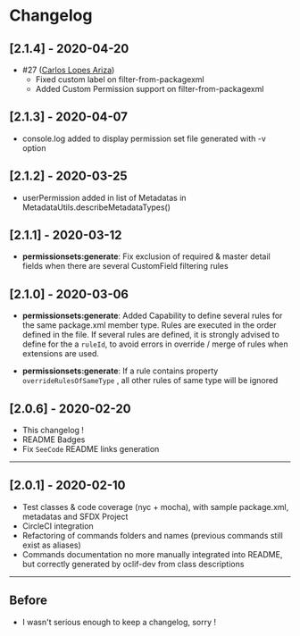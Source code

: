 # Changelog

## [2.1.4] - 2020-04-20

- #27 ([Carlos Lopes Ariza](https://github.com/carlos-lopez-ariza))
  - Fixed custom label on filter-from-packagexml 
  - Added Custom Permission support on filter-from-packagexml 

## [2.1.3] - 2020-04-07

- console.log added to display permission set file generated with -v option

## [2.1.2] - 2020-03-25

- userPermission added in list of Metadatas in MetadataUtils.describeMetadataTypes()

## [2.1.1] - 2020-03-12

- **permissionsets:generate**: Fix exclusion of required & master detail fields when there are several CustomField filtering rules

## [2.1.0] - 2020-03-06

- **permissionsets:generate**: Added Capability to define several rules for the same package.xml member type. Rules are executed in the order defined in the file. If several rules are defined, it is strongly advised to define for the a `ruleId`, to avoid errors in override / merge of rules when extensions are used.

- **permissionsets:generate**: If a rule contains property `overrideRulesOfSameType` , all other rules of same type will be ignored

## [2.0.6] - 2020-02-20

- This changelog !
- README Badges
- Fix `SeeCode` README links generation
___
## [2.0.1] - 2020-02-10

- Test classes & code coverage (nyc + mocha), with sample package.xml, metadatas and SFDX Project
- CircleCI integration 
- Refactoring of commands folders and names (previous commands still exist as aliases)
- Commands documentation no more manually integrated into README, but correctly generated by oclif-dev from class descriptions
___
## Before

 - I wasn't serious enough to keep a changelog, sorry !







